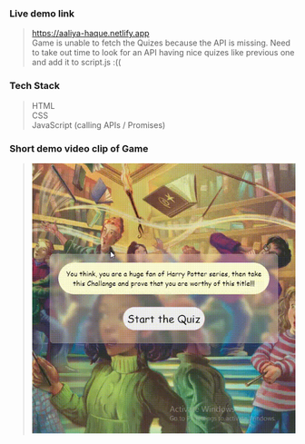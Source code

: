 ### Live demo link<br>
>https://aaliya-haque.netlify.app <br>
Game is unable to fetch the Quizes because the API is missing. Need to take out time to look for an API having nice quizes like previous one and add it to script.js :((
### Tech Stack <br>
>HTML<br>
>CSS<br>
>JavaScript (calling APIs / Promises)<br>
### Short demo video clip of Game <br>
>![Live Demo](game.gif)

